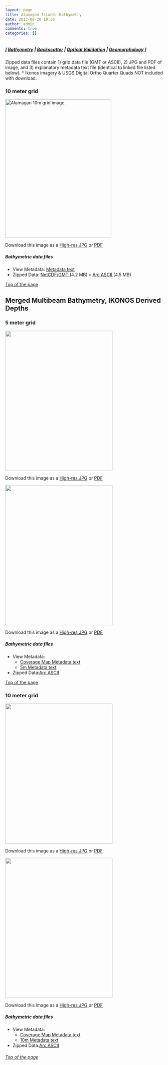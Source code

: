 ```yaml
---
layout: page
title: Alamagan Island: Bathymetry
date: 2013-08-20 10:30
author: admin
comments: true
categories: []
---
```

<h5 class="no_margin-top">[ <a href="http://www.soest.hawaii.edu/pibhmc/cms/data-by-location/cnmi-guam/alamagan-island/alamagan-island-bathymetry">Bathymetry</a> | <span class="style1"><a href="http://www.soest.hawaii.edu/pibhmc/cms/data-by-location/cnmi-guam/alamagan-island/alamagan-island-backscatter">Backscatter</a></span> | <a href="http://www.soest.hawaii.edu/pibhmc/cms/data-by-location/cnmi-guam/alamagan-island/alamagan-island-optical-validation">Optical Validation</a></span> | <a href="http://www.soest.hawaii.edu/pibhmc/cms/data-by-location/cnmi-guam/alamagan-island/alamagan-island-geomorphology">Geomorphology</a> ]</h5>
Zipped data files contain 1) grid data file (GMT or ASCII), 2) JPG and PDF of image, and 3) explanatory metadata text file (identical to linked file listed below).
* Ikonos imagery &amp; USGS Digital Ortho Quarter Quads NOT included with download.

<a name="ala_10meter"></a>
<h3>10 meter grid</h3>
<a href="ftp://ftp.soest.hawaii.edu/pibhmc/website/data/cnmi-guam/bathymetry/alamagan_10m.jpg"><img title="Alamagan bathymetry gridded at 20 m." alt="Alamagan 10m grid image." src="http://www.soest.hawaii.edu/pibhmc/CNMI_images/alamagan_10m_500.jpg" width="338" height="440" border="0" /></a>

Download this image as a <a href="ftp://ftp.soest.hawaii.edu/pibhmc/website/data/cnmi-guam/bathymetry/alamagan_10m.jpg">High-res JPG</a> or <a href="ftp://ftp.soest.hawaii.edu/pibhmc/website/data/cnmi-guam/bathymetry/alamagan_10m.pdf">PDF</a>
<h5>Bathymetric data files</h5>
<ul>
	<li>View Metadata: <a href="ftp://ftp.soest.hawaii.edu/pibhmc/website/data/cnmi-guam/bathymetry/alamagan_10m.txt">Metadata text</a></li>
	<li>Zipped Data: <a href="ftp://ftp.soest.hawaii.edu/pibhmc/website/data/cnmi-guam/bathymetry/alamagan_10m.grd.zip">NetCDF/GMT </a>(4.2 MB) • <a href="ftp://ftp.soest.hawaii.edu/pibhmc/website/data/cnmi-guam/bathymetry/alamagan_10m.asc.zip">Arc ASCII </a>(4.5 MB)</li>
</ul>
<a href="#top">Top of the page</a>
<h2>Merged Multibeam Bathymetry, IKONOS Derived Depths</h2>
<h3>5 meter grid</h3>
<a href="ftp://ftp.soest.hawaii.edu/pibhmc/website/data/cnmi-guam/bathymetry/ala_bathymetry_all_5m.jpg"><img title="Alamagan bathymetry gridded at 20 m." alt="" src="http://www.soest.hawaii.edu/pibhmc/CNMI_images/ala_bathymetry_all_5m_445.jpg" width="342" height="445" border="0" /></a>

Download this image as a <a href="ftp://ftp.soest.hawaii.edu/pibhmc/website/data/cnmi-guam/bathymetry/ala_bathymetry_all_5m.jpg">High-res JPG</a> or <a href="ftp://ftp.soest.hawaii.edu/pibhmc/website/data/cnmi-guam/bathymetry/ala_bathymetry_all_5m.pdf">PDF</a>

<a href="ftp://ftp.soest.hawaii.edu/pibhmc/website/data/cnmi-guam/bathymetry/ala_bathymetry_mb&amp;IKONOS_5m.jpg"><img title="Alamagan bathymetry gridded at 20 m." alt="" src="http://www.soest.hawaii.edu/pibhmc/CNMI_images/ala_bathymetry_mb&amp;IKONOS_5m_445.jpg" width="342" height="445" border="0" /></a>

Download this image as a <a href="ftp://ftp.soest.hawaii.edu/pibhmc/website/data/cnmi-guam/bathymetry/ala_bathymetry_mb&amp;IKONOS_5m.jpg">High-res JPG</a> or <a href="ftp://ftp.soest.hawaii.edu/pibhmc/website/data/cnmi-guam/bathymetry/ala_bathymetry_mb&amp;IKONOS_5m.pdf">PDF</a>
<h5>Bathymetric data files</h5>
<ul>
	<li>View Metadata:
<ul>
	<li><a href="ftp://ftp.soest.hawaii.edu/pibhmc/website/data/cnmi-guam/bathymetry/Ala_DBall_metadata.txt">Coverage Map Metadata text</a></li>
	<li><a href="ftp://ftp.soest.hawaii.edu/pibhmc/website/data/cnmi-guam/bathymetry/Ala_DBall_metadata.txt">5m Metadata text</a></li>
</ul>
</li>
	<li>Zipped Data:<a href="ftp://ftp.soest.hawaii.edu/pibhmc/website/data/cnmi-guam/bathymetry/Ala_IKONOS.zip">Arc ASCII </a></li>
</ul>
<a href="#top">Top of the page</a>
<h3>10 meter grid</h3>
<a href="ftp://ftp.soest.hawaii.edu/pibhmc/website/data/cnmi-guam/bathymetry/ala_bathymetry_all_10m.jpg"><img title="Alamagan bathymetry gridded at 20 m." alt="" src="http://www.soest.hawaii.edu/pibhmc/CNMI_images/ala_bathymetry_all_10m_445.jpg" width="342" height="445" border="0" /></a>

Download this image as a <a href="ftp://ftp.soest.hawaii.edu/pibhmc/website/data/cnmi-guam/bathymetry/ala_bathymetry_all_10m.jpg">High-res JPG</a> or <a href="ftp://ftp.soest.hawaii.edu/pibhmc/website/data/cnmi-guam/bathymetry/ala_bathymetry_all_10m.pdf">PDF</a>

<a href="ftp://ftp.soest.hawaii.edu/pibhmc/website/data/cnmi-guam/bathymetry/ala_bathymetry_mb&amp;IKONOS_10m.jpg"><img title="Alamagan bathymetry gridded at 20 m." alt="" src="http://www.soest.hawaii.edu/pibhmc/CNMI_images/ala_bathymetry_mb&amp;IKONOS_10m_445.jpg" width="342" height="445" border="0" /></a>

Download this image as a <a href="ftp://ftp.soest.hawaii.edu/pibhmc/website/data/cnmi-guam/bathymetry/ala_bathymetry_mb&amp;IKONOS_10m.jpg">High-res JPG</a> or <a href="ftp://ftp.soest.hawaii.edu/pibhmc/website/data/cnmi-guam/bathymetry/ala_bathymetry_mb&amp;IKONOS_10m.pdf">PDF</a>
<h5>Bathymetric data files</h5>
<ul>
	<li>View Metadata:
<ul>
	<li><a href="ftp://ftp.soest.hawaii.edu/pibhmc/website/data/cnmi-guam/bathymetry/Ala_DBall_metadata.txt">Coverage Map Metadata text</a></li>
	<li><a href="ftp://ftp.soest.hawaii.edu/pibhmc/website/data/cnmi-guam/bathymetry/Ala_DBMB_10m_metadata.txt">10m Metadata text</a></li>
</ul>
</li>
	<li>Zipped Data:<a href="ftp://ftp.soest.hawaii.edu/pibhmc/website/data/cnmi-guam/bathymetry/Ala_IKONOS.zip">Arc ASCII </a></li>
</ul>
<h6><a href="#top">Top of the page</a></h6>
